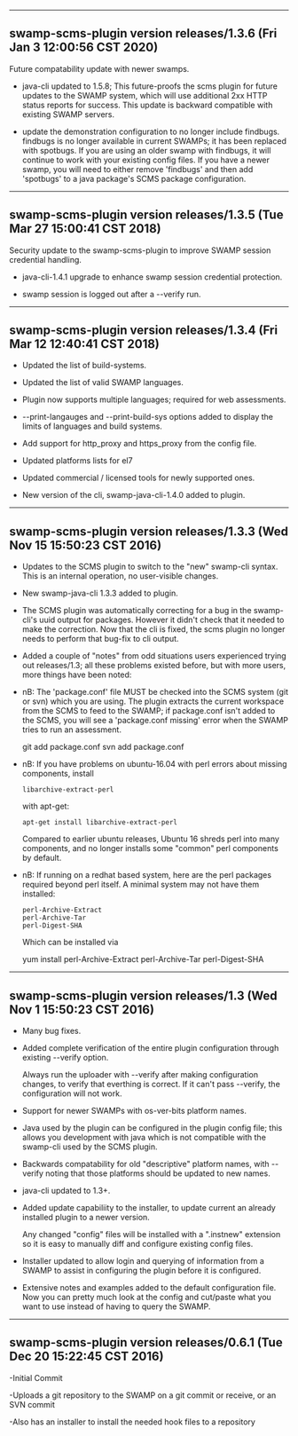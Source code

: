 ------------------------
swamp-scms-plugin version releases/1.3.6 (Fri Jan  3 12:00:56 CST 2020)
------------------------
Future compatability update with newer swamps.

- java-cli updated to 1.5.8;  This future-proofs the scms plugin
  for future updates to the SWAMP system, which will use
  additional 2xx HTTP status reports for success.  This update is
  backward compatible with existing SWAMP servers.

- update the demonstration configuration to no longer include
  findbugs.   findbugs is no longer available in current SWAMPs;
  it has been replaced with spotbugs.
  If you are using an older swamp with findbugs, it will continue
  to work with your existing config files.   If you have a
  newer swamp, you will need to either remove 'findbugs' and then
  add 'spotbugs' to a java package's SCMS package configuration.

------------------------
swamp-scms-plugin version releases/1.3.5 (Tue Mar 27 15:00:41 CST 2018)
------------------------
Security update to the swamp-scms-plugin to improve
SWAMP session credential handling.

- java-cli-1.4.1 upgrade to enhance swamp session credential protection.

- swamp session is logged out after a --verify run.

------------------------
swamp-scms-plugin version releases/1.3.4 (Fri Mar 12 12:40:41 CST 2018)
------------------------
- Updated the list of build-systems.

- Updated the list of valid SWAMP languages.

- Plugin now supports multiple languages; required for web assessments.

- --print-langauges and --print-build-sys options added to display the
  limits of languages and build systems.

- Add support for http_proxy and https_proxy from the config file.

- Updated platforms lists for el7

- Updated commercial / licensed tools for newly supported ones.

- New version of the cli, swamp-java-cli-1.4.0 added to plugin.

------------------------
swamp-scms-plugin version releases/1.3.3 (Wed Nov  15 15:50:23 CST 2016)
------------------------
- Updates to the SCMS plugin to switch to the "new" swamp-cli syntax.  This
  is an internal operation, no user-visible changes.

- New swamp-java-cli 1.3.3 added to plugin.

- The SCMS plugin was automatically correcting for a bug in the swamp-cli's
  uuid output for packages.
  However it didn't check that it needed to make the correction.  Now
  that the cli is fixed, the scms plugin no longer needs to perform that
  bug-fix to cli output.

- Added a couple of "notes" from odd situations users experienced
  trying out releases/1.3; all these problems existed before, but
  with more users, more things have been noted:

- nB: The 'package.conf' file MUST be checked into the SCMS system
  (git or svn) which you are using.   The plugin extracts the current
  workspace from the SCMS to feed to the SWAMP; if package.conf isn't
  added to the SCMS, you will see a 'package.conf missing' error when
  the SWAMP tries to run an assessment.

	git add package.conf
	svn add package.conf

- nB: If you have problems on ubuntu-16.04 with perl errors about missing
  components, install

	  libarchive-extract-perl

  with apt-get:

	  apt-get install libarchive-extract-perl

  Compared to earlier ubuntu releases, Ubuntu 16 shreds perl into many
  components, and no longer installs some "common" perl components
  by default.

- nB: If running on a redhat based system, here are the perl packages
  required beyond perl itself.   A minimal system may not have them
  installed:

	  perl-Archive-Extract
	  perl-Archive-Tar
	  perl-Digest-SHA

  Which can be installed via

  	yum install perl-Archive-Extract perl-Archive-Tar perl-Digest-SHA
	


------------------------
swamp-scms-plugin version releases/1.3 (Wed Nov  1 15:50:23 CST 2016)
------------------------

- Many bug fixes.

- Added complete verification of the entire plugin configuration
  through existing --verify option.

  Always run the uploader with --verify after making configuration
  changes, to verify that everthing is correct.   If it can't pass
  --verify, the configuration will not work.

- Support for newer SWAMPs with os-ver-bits platform names.

- Java used by the plugin can be configured in the plugin config file;
  this allows you development with java which is not compatible with the
  swamp-cli used by the SCMS plugin.

- Backwards compatability for old "descriptive" platform names, with
  --verify noting that those platforms should be updated to new names.

- java-cli updated to 1.3+.

- Added update capabiliity to the installer, to update current an already
  installed plugin to a newer version.

  Any changed "config" files will be installed with a ".instnew" extension
  so it is easy to manually diff and configure existing config files.

- Installer updated to allow login and querying of information from
  a SWAMP to assist in configuring the plugin before it is configured.

- Extensive notes and examples added to the default configuration file.
  Now you can pretty much look at the config and cut/paste what you
  want to use instead of having to query the SWAMP.

------------------------
swamp-scms-plugin version releases/0.6.1 (Tue Dec 20 15:22:45 CST 2016)
------------------------
-Initial Commit

-Uploads a git repository to the SWAMP on a git commit or receive, or an SVN commit

-Also has an installer to install the needed hook files to a repository
